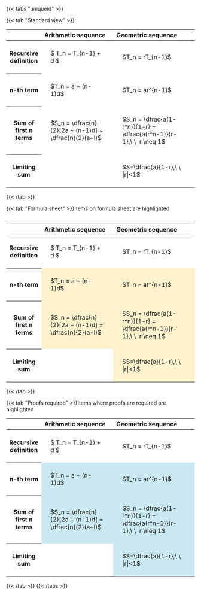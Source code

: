 ---
---

{{< tabs "uniqueid" >}}

{{< tab "Standard view" >}}
<style type="text/css">
#T_244a0 th.col_heading {
  text-align: left;
  font-size: 1em;
}
#T_244a0 td {
  text-align: left;
  font-size: 1em;
  padding: 1.5em;
}
#T_244a0_row0_col0, #T_244a0_row0_col1, #T_244a0_row1_col0, #T_244a0_row1_col1, #T_244a0_row2_col0, #T_244a0_row2_col1, #T_244a0_row3_col0, #T_244a0_row3_col1 {
  width: 400px;
  white-space: pre-wrap;
}
</style>
<table id="T_244a0">
  <thead>
    <tr>
      <th class="blank level0" >&nbsp;</th>
      <th id="T_244a0_level0_col0" class="col_heading level0 col0" >Arithmetic sequence</th>
      <th id="T_244a0_level0_col1" class="col_heading level0 col1" >Geometric sequence</th>
    </tr>
  </thead>
  <tbody>
    <tr>
      <th id="T_244a0_level0_row0" class="row_heading level0 row0" >Recursive definition</th>
      <td id="T_244a0_row0_col0" class="data row0 col0" >$ T_n = T_{n-1} + d $</td>
      <td id="T_244a0_row0_col1" class="data row0 col1" >$T_n = rT_{n-1}$</td>
    </tr>
    <tr>
      <th id="T_244a0_level0_row1" class="row_heading level0 row1" >n-th term</th>
      <td id="T_244a0_row1_col0" class="data row1 col0" >$T_n = a + (n-1)d$</td>
      <td id="T_244a0_row1_col1" class="data row1 col1" >$T_n = ar^{n-1}$</td>
    </tr>
    <tr>
      <th id="T_244a0_level0_row2" class="row_heading level0 row2" >Sum of first n terms</th>
      <td id="T_244a0_row2_col0" class="data row2 col0" >$S_n = \dfrac{n}{2}[2a + (n-1)d] = \dfrac{n}{2}(a+l)$</td>
      <td id="T_244a0_row2_col1" class="data row2 col1" >$S_n = \dfrac{a(1-r^n)}{1-r} = \dfrac{a(r^n-1)}{r-1},\ \  r \neq 1$</td>
    </tr>
    <tr>
      <th id="T_244a0_level0_row3" class="row_heading level0 row3" >Limiting sum</th>
      <td id="T_244a0_row3_col0" class="data row3 col0" ></td>
      <td id="T_244a0_row3_col1" class="data row3 col1" >$S=\dfrac{a}{1-r},\ \ |r|<1$</td>
    </tr>
  </tbody>
</table>
{{< /tab >}}

{{< tab "Formula sheet" >}}Items on formula sheet are highlighted
<br><br><style type="text/css">
#T_ad27f th.col_heading {
  text-align: left;
  font-size: 1em;
}
#T_ad27f td {
  text-align: left;
  font-size: 1em;
  padding: 1.5em;
}
#T_ad27f_row0_col0, #T_ad27f_row0_col1, #T_ad27f_row3_col0 {
  width: 400px;
  white-space: pre-wrap;
}
#T_ad27f_row1_col0, #T_ad27f_row1_col1, #T_ad27f_row2_col0, #T_ad27f_row2_col1, #T_ad27f_row3_col1 {
  width: 400px;
  background-color: rgba(255,194,10, 0.2);
  white-space: pre-wrap;
}
</style>
<table id="T_ad27f">
  <thead>
    <tr>
      <th class="blank level0" >&nbsp;</th>
      <th id="T_ad27f_level0_col0" class="col_heading level0 col0" >Arithmetic sequence</th>
      <th id="T_ad27f_level0_col1" class="col_heading level0 col1" >Geometric sequence</th>
    </tr>
  </thead>
  <tbody>
    <tr>
      <th id="T_ad27f_level0_row0" class="row_heading level0 row0" >Recursive definition</th>
      <td id="T_ad27f_row0_col0" class="data row0 col0" >$ T_n = T_{n-1} + d $</td>
      <td id="T_ad27f_row0_col1" class="data row0 col1" >$T_n = rT_{n-1}$</td>
    </tr>
    <tr>
      <th id="T_ad27f_level0_row1" class="row_heading level0 row1" >n-th term</th>
      <td id="T_ad27f_row1_col0" class="data row1 col0" >$T_n = a + (n-1)d$</td>
      <td id="T_ad27f_row1_col1" class="data row1 col1" >$T_n = ar^{n-1}$</td>
    </tr>
    <tr>
      <th id="T_ad27f_level0_row2" class="row_heading level0 row2" >Sum of first n terms</th>
      <td id="T_ad27f_row2_col0" class="data row2 col0" >$S_n = \dfrac{n}{2}[2a + (n-1)d] = \dfrac{n}{2}(a+l)$</td>
      <td id="T_ad27f_row2_col1" class="data row2 col1" >$S_n = \dfrac{a(1-r^n)}{1-r} = \dfrac{a(r^n-1)}{r-1},\ \  r \neq 1$</td>
    </tr>
    <tr>
      <th id="T_ad27f_level0_row3" class="row_heading level0 row3" >Limiting sum</th>
      <td id="T_ad27f_row3_col0" class="data row3 col0" ></td>
      <td id="T_ad27f_row3_col1" class="data row3 col1" >$S=\dfrac{a}{1-r},\ \ |r|<1$</td>
    </tr>
  </tbody>
</table>
{{< /tab >}}

{{< tab "Proofs required" >}}Items where proofs are required are highlighted
<br>
<style type="text/css">
#T_6e824 th.col_heading {
  text-align: left;
  font-size: 1em;
}
#T_6e824 td {
  text-align: left;
  font-size: 1em;
  padding: 1.5em;
}
#T_6e824_row0_col0, #T_6e824_row0_col1, #T_6e824_row3_col0 {
  width: 400px;
  white-space: pre-wrap;
}
#T_6e824_row1_col0, #T_6e824_row1_col1, #T_6e824_row2_col0, #T_6e824_row2_col1, #T_6e824_row3_col1 {
  width: 400px;
  background-color: rgba(0,150,200, 0.2);
  white-space: pre-wrap;
}
</style>
<table id="T_6e824">
  <thead>
    <tr>
      <th class="blank level0" >&nbsp;</th>
      <th id="T_6e824_level0_col0" class="col_heading level0 col0" >Arithmetic sequence</th>
      <th id="T_6e824_level0_col1" class="col_heading level0 col1" >Geometric sequence</th>
    </tr>
  </thead>
  <tbody>
    <tr>
      <th id="T_6e824_level0_row0" class="row_heading level0 row0" >Recursive definition</th>
      <td id="T_6e824_row0_col0" class="data row0 col0" >$ T_n = T_{n-1} + d $</td>
      <td id="T_6e824_row0_col1" class="data row0 col1" >$T_n = rT_{n-1}$</td>
    </tr>
    <tr>
      <th id="T_6e824_level0_row1" class="row_heading level0 row1" >n-th term</th>
      <td id="T_6e824_row1_col0" class="data row1 col0" >$T_n = a + (n-1)d$</td>
      <td id="T_6e824_row1_col1" class="data row1 col1" >$T_n = ar^{n-1}$</td>
    </tr>
    <tr>
      <th id="T_6e824_level0_row2" class="row_heading level0 row2" >Sum of first n terms</th>
      <td id="T_6e824_row2_col0" class="data row2 col0" >$S_n = \dfrac{n}{2}[2a + (n-1)d] = \dfrac{n}{2}(a+l)$</td>
      <td id="T_6e824_row2_col1" class="data row2 col1" >$S_n = \dfrac{a(1-r^n)}{1-r} = \dfrac{a(r^n-1)}{r-1},\ \  r \neq 1$</td>
    </tr>
    <tr>
      <th id="T_6e824_level0_row3" class="row_heading level0 row3" >Limiting sum</th>
      <td id="T_6e824_row3_col0" class="data row3 col0" ></td>
      <td id="T_6e824_row3_col1" class="data row3 col1" >$S=\dfrac{a}{1-r},\ \ |r|<1$</td>
    </tr>
  </tbody>
</table>
{{< /tab >}}
{{< /tabs >}}